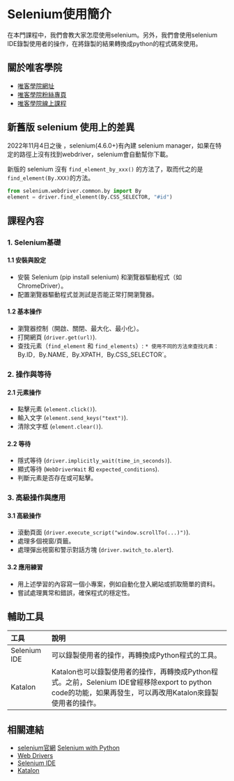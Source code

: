 # Selenium使用簡介

在本門課程中，我們會教大家怎麼使用selenium。另外，我們會使用selenium IDE錄製使用者的操作，在將錄製的結果轉換成python的程式碼來使用。

## 關於唯客學院

* [唯客學院網址](https://www.vcdemy.com)
* [唯客學院粉絲專頁](https://www.facebook.com/vcdemy/)
* [唯客學院線上課程](https://vcdemy.teachable.com)

## 新舊版 selenium 使用上的差異

2022年11月4日之後 ，selenium(4.6.0+)有內建 selenium manager，如果在特定的路徑上沒有找到webdriver，selenium會自動幫你下載。

新版的 selenium 沒有 `find_element_by_xxx()` 的方法了，取而代之的是 `find_element(By.XXX)`的方法。

```python
from selenium.webdriver.common.by import By
element = driver.find_element(By.CSS_SELECTOR, "#id")
```

## 課程內容

### 1. Selenium基礎
#### 1.1 安裝與設定
* 安裝 Selenium (pip install selenium) 和瀏覽器驅動程式（如 ChromeDriver）。
* 配置瀏覽器驅動程式並測試是否能正常打開瀏覽器。
#### 1.2 基本操作
* 瀏覽器控制（開啟、關閉、最大化、最小化）。
* 打開網頁 (`driver.get(url)`).
* 查找元素（`find_element` 和 `find_elements`）:
`* 使用不同的方法來查找元素：`By.ID`, `By.NAME`, `By.XPATH`, `By.CSS_SELECTOR`。
### 2. 操作與等待
#### 2.1 元素操作
* 點擊元素 (`element.click()`).
* 輸入文字 (`element.send_keys("text")`).
* 清除文字框 (`element.clear()`).
#### 2.2 等待
* 隱式等待 (`driver.implicitly_wait(time_in_seconds)`).
* 顯式等待 (`WebDriverWait` 和 `expected_conditions`).
* 判斷元素是否存在或可點擊。
### 3. 高級操作與應用
#### 3.1 高級操作
* 滾動頁面 (`driver.execute_script("window.scrollTo(...)")`).
* 處理多個視窗/頁籤。
* 處理彈出視窗和警示對話方塊 (`driver.switch_to.alert`).
#### 3.2 應用練習
* 用上述學習的內容寫一個小專案，例如自動化登入網站或抓取簡單的資料。
* 嘗試處理異常和錯誤，確保程式的穩定性。

## 輔助工具

|工具|說明|
|:--|:--|
|Selenium IDE|可以錄製使用者的操作，再轉換成Python程式的工具。|
|Katalon|Katalon也可以錄製使用者的操作，再轉換成Python程式。之前，Selenium IDE曾經移除export to python code的功能，如果再發生，可以再改用Katalon來錄製使用者的操作。|

## 相關連結

* [selenium官網](https://www.selenium.dev/)
 [Selenium with Python](https://selenium-python.readthedocs.io/)
* [Web Drivers](https://selenium-python.readthedocs.io/installation.html#drivers)
* [Selenium IDE](https://www.selenium.dev/selenium-ide/)
* [Katalon](https://www.katalon.com/)
